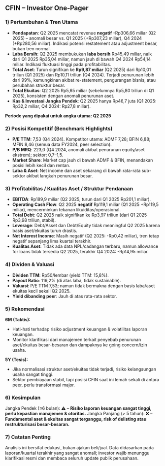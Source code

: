## CFIN – Investor One-Pager

### 1) Pertumbuhan & Tren Utama
- **Pendapatan**: Q2 2025 mencatat revenue **negatif** -Rp306,66 miliar (Q2 2025) – anomali besar vs. Q1 2025 (+Rp307,23 miliar), Q4 2024 (+Rp280,56 miliar). Indikasi potensi restatement atau adjustment besar, bukan tren normal.
- **Laba Bersih**: Q2 2025 membukukan **laba bersih** Rp45,49 miliar, naik dari Q1 2025 Rp35,04 miliar, namun jauh di bawah Q4 2024 Rp54,14 miliar. Indikasi fluktuasi tinggi pada profitabilitas.
- **Total Aset**: Turun signifikan ke **Rp9,87 miliar** (Q2 2025) dari Rp10,01 triliun (Q1 2025) dan Rp10,11 triliun (Q4 2024). Terjadi penurunan lebih dari 99%, kemungkinan akibat re-statement, pengurangan bisnis, atau perubahan struktur besar.
- **Total Ekuitas**: Q2 2025 Rp5,65 miliar (sebelumnya Rp5,80 triliun di Q1 2025), konsisten dengan anomali penurunan aset.
- **Kas & Investasi Jangka Pendek**: Q2 2025 hanya Rp46,7 juta (Q1 2025: Rp32,2 miliar, Q4 2024: Rp27,8 miliar).

**Periode yang dipakai untuk angka utama: Q2 2025**

### 2) Posisi Kompetitif (Benchmark Highlights)
- **P/E TTM**: 7,53 (Q4 2024). Kompetitor utama: ADMF 7,28; BFIN 6,88; MFIN 8,46 (semua data FY2024, peer selection).
- **P/B MRQ**: 223,0 (Q4 2024, anomali akibat penurunan equity/aset ekstrem); sektor: 0,7–1,5.
- **Market Share**: Market cap jauh di bawah ADMF & BFIN, menandakan posisi lebih kecil dan rentan.
- **Laba & Aset**: Net income dan aset sekarang di bawah rata-rata sub-sektor akibat langkah penurunan besar.

### 3) Profitabilitas / Kualitas Aset / Struktur Pendanaan
- **EBITDA**: Rp189,9 miliar (Q2 2025, turun dari Q1 2025 Rp201,1 miliar).
- **Operating Cash Flow**: Q2 2025 **negatif** Rp119,1 miliar (Q1 2025 +Rp119,5 miliar), mencerminkan tekanan likuiditas/operasional.
- **Total Debt**: Q2 2025 naik signifikan ke Rp3,97 triliun (dari Q1 2025 Rp3,98 triliun, stabil).
- **Leverage**: Debt/Asset dan Debt/Equity tidak meaningful Q2 2025 karena basis aset/ekuitas turun drastis.
- **Net Interest Income**: Masih negatif (Q2 2025: -Rp0,42 miliar), tren tetap negatif sepanjang lima kuartal terakhir.
- **Kualitas Aset**: Tidak ada data NPL/cadangan terbaru, namun allowance for loans tidak tersedia Q2 2025, terakhir Q4 2024: -Rp14,95 miliar.

### 4) Dividen & Valuasi
- **Dividen TTM**: Rp50/lembar (yield TTM: 15,8%).
- **Payout Ratio**: 119,2% (di atas laba, tidak sustainable).
- **Valuasi**: P/E TTM 7,53; namun tidak bermakna dengan basis laba/aset ekuitas kecil sekali Q2 2025.
- **Yield dibanding peer**: Jauh di atas rata-rata sektor.

### 5) Rekomendasi
**6M (Taktis):**
- Hati-hati terhadap risiko adjustment keuangan & volatilitas laporan keuangan.
- Monitor klarifikasi dari manajemen terkait penyebab penurunan aset/ekuitas besar-besaran dan dampaknya ke going concern/izin usaha.

**5Y (Tesis):**
- Jika normalisasi struktur aset/ekuitas tidak terjadi, risiko kelangsungan usaha sangat tinggi.
- Sektor pembiayaan stabil, tapi posisi CFIN saat ini lemah sekali di antara peer, perlu transformasi major.

### 6) Kesimpulan
Jangka Pendek (≤6 bulan): ⚠️ – **Risiko laporan keuangan sangat tinggi, perlu kepastian manajemen & otoritas.**
Jangka Panjang (> 5 tahun): ❌ – **Fundamental aset & ekuitas sangat terganggu, risk of delisting atau restrukturisasi besar-besaran.**

### 7) Catatan Penting
Analisis ini bersifat edukasi, bukan ajakan beli/jual. Data didasarkan pada laporan/kuartal terakhir yang sangat anomali; investor wajib menunggu klarifikasi resmi dan membaca seluruh update publik perusahaan.